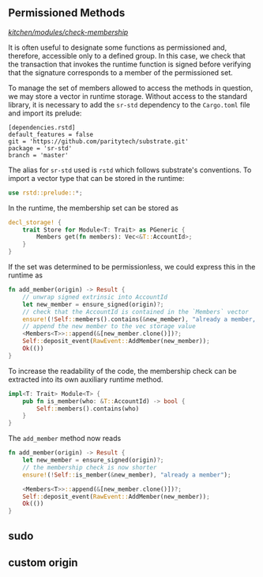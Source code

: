 ## Permissioned Methods
*[kitchen/modules/check-membership](https://github.com/substrate-developer-hub/recipes/tree/master/kitchen/modules/check-membership)*

It is often useful to designate some functions as permissioned and, therefore, accessible only to a defined group. In this case, we check that the transaction that invokes the runtime function is signed before verifying that the signature corresponds to a member of the permissioned set.

To manage the set of members allowed to access the methods in question, we may store a vector in runtime storage. Without access to the standard library, it is necessary to add the `sr-std` dependency to the `Cargo.toml` file and import its prelude:

```
[dependencies.rstd]
default_features = false
git = 'https://github.com/paritytech/substrate.git'
package = 'sr-std'
branch = 'master'
```

The alias for `sr-std` used is `rstd` which follows substrate's conventions. To import a vector type that can be stored in the runtime:

```rust
use rstd::prelude::*;
```

In the runtime, the membership set can be stored as 

```rust
decl_storage! {
    trait Store for Module<T: Trait> as PGeneric {
        Members get(fn members): Vec<&T::AccountId>;
    }
}
```

If the set was determined to be permissionless, we could express this in the runtime as 

```rust
fn add_member(origin) -> Result {
	// unwrap signed extrinsic into AccountId
	let new_member = ensure_signed(origin)?;
	// check that the AccountId is contained in the `Members` vector
	ensure!(!Self::members().contains(&new_member), "already a member, don't add duplicates");
	// append the new member to the vec storage value
	<Members<T>>::append(&[new_member.clone()])?;
	Self::deposit_event(RawEvent::AddMember(new_member));
	Ok(())
}
```

To increase the readability of the code, the membership check can be extracted into its own auxiliary runtime method.

```rust
impl<T: Trait> Module<T> {
    pub fn is_member(who: &T::AccountId) -> bool {
        Self::members().contains(who)
    }
}
```

The `add_member` method now reads

```rust
fn add_member(origin) -> Result {
	let new_member = ensure_signed(origin)?;
	// the membership check is now shorter
	ensure!(!Self::is_member(&new_member), "already a member");

	<Members<T>>::append(&[new_member.clone()])?;
	Self::deposit_event(RawEvent::AddMember(new_member));
	Ok(())
}
```

## sudo

## custom origin